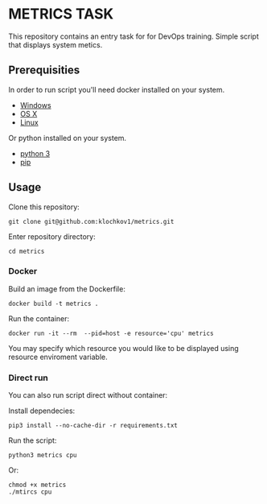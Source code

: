 # METRICS TASK

This repository contains an entry task for for DevOps training.
Simple script that displays system metics.

## Prerequisities

In order to run script you'll need docker installed on your system.

* [Windows](https://docs.docker.com/windows/started)
* [OS X](https://docs.docker.com/mac/started/)
* [Linux](https://docs.docker.com/linux/started/)

Or python installed on your system.

* [python 3](https://www.python.org/downloads/) 
* [pip](https://pip.pypa.io/en/stable/installing/)


## Usage

Clone this repository:

    git clone git@github.com:klochkov1/metrics.git

Enter repository directory:

    cd metrics
    
### Docker

Build an image from the Dockerfile:

    docker build -t metrics .

Run the container:

    docker run -it --rm  --pid=host -e resource='cpu' metrics

You may specify which resource you would like to be displayed using resource enviroment variable.

### Direct run

You can also run script direct without container: 

Install dependecies:

    pip3 install --no-cache-dir -r requirements.txt

Run the script:

    python3 metrics cpu

Or:

    chmod +x metrics
    ./mtircs cpu











